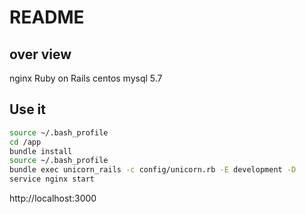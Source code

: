 # README

## over view

nginx
Ruby on Rails
centos
mysql 5.7

## Use it

```bash
source ~/.bash_profile
cd /app
bundle install
source ~/.bash_profile
bundle exec unicorn_rails -c config/unicorn.rb -E development -D
service nginx start
```
http://localhost:3000
